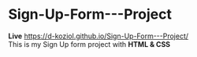 # Sign-Up-Form---Project </br>
<b>Live</b> https://d-koziol.github.io/Sign-Up-Form---Project/ </br>
This is my Sign Up form project with <b>HTML & CSS </b> <br>

